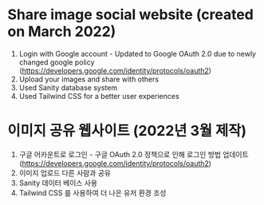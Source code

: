 # Share image social website (created on March 2022)

1. Login with Google account - Updated to Google OAuth 2.0 due to newly changed google policy (https://developers.google.com/identity/protocols/oauth2)
2. Upload your images and share with others
3. Used Sanity database system
4. Used Tailwind CSS for a better user experiences

# 이미지 공유 웹사이트 (2022년 3월 제작)

1. 구글 어카운트로 로그인 - 구글 OAuth 2.0 정책으로 인해 로그인 방법 업데이트 (https://developers.google.com/identity/protocols/oauth2)
2. 이미지 업로드 다른 사람과 공유
3. Sanity 데이터 베이스 사용
4. Tailwind CSS 를 사용하여 더 나은 유저 환경 조성
